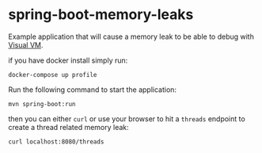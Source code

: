 # spring-boot-memory-leaks
Example application that will cause a memory leak to be able to debug with [Visual VM](https://visualvm.github.io/).

if you have docker install simply run:

`docker-compose up profile`

Run the following command to start the application:

`mvn spring-boot:run`


then you can either `curl` or use your browser to hit a `threads` endpoint to create a thread related memory leak:

`curl localhost:8080/threads`
